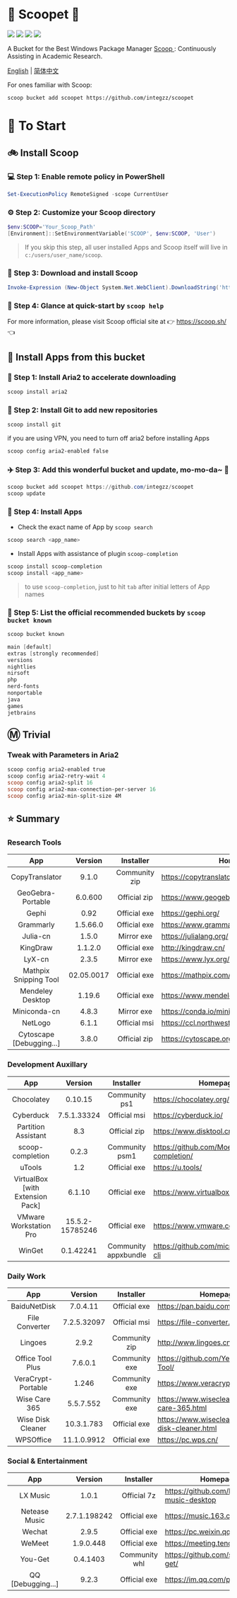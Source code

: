 <div align="left">
<h1 align="left"> 🍨 Scoopet 🍨 </h1>
<p>
<a>
<img src="https://ci.appveyor.com/api/projects/status/kbd3a9mibncbx8ds?svg=true"/>
</a>
<a>
<img src="https://img.shields.io/github/languages/code-size/integzz/scoopet.svg">
</a>
<a>
<img src="https://img.shields.io/github/repo-size/integzz/scoopet.svg">
</a>
<a>
<img src="https://img.shields.io/github/license/integzz/scoopet">
</a>
</p>
</div>

<p></p>

<div>
<p> A Bucket for the Best Windows Package Manager <a href="https://github.com/lukesampson/scoop"> Scoop </a>: Continuously Assisting in Academic Research.
</p>

<p align="left">
        <a href="README.md">English</a> | <a href="README_CN.md">简体中文</a>
</p>
</div>

For ones familiar with Scoop:

```
scoop bucket add scoopet https://github.com/integzz/scoopet
```

# :running: To Start

## :bike: Install Scoop

### :computer: Step 1: Enable remote policy in PowerShell

```powershell
Set-ExecutionPolicy RemoteSigned -scope CurrentUser
```

### :gear: Step 2: Customize your Scoop directory

```powershell
$env:SCOOP='Your_Scoop_Path'
[Environment]::SetEnvironmentVariable('SCOOP', $env:SCOOP, 'User')
```

> If you skip this step, all user installed Apps and Scoop itself will live in `c:/users/user_name/scoop`.

### :hammer: Step 3: Download and install Scoop

```powershell
Invoke-Expression (New-Object System.Net.WebClient).DownloadString('https://get.scoop.sh')
```

### :book: Step 4: Glance at quick-start by `scoop help`

For more information, please visit Scoop official site at 👉 https://scoop.sh/ 👈

## :car: Install Apps from this bucket

### :train: Step 1: Install Aria2 to accelerate downloading

```powershell
scoop install aria2
```

### :ticket: Step 2: Install Git to add new repositories

```powershell
scoop install git
```

if you are using VPN, you need to turn off aria2 before installing Apps

```powershell
scoop config aria2-enabled false
```

### :airplane: Step 3: Add this wonderful bucket and update, mo-mo-da~ :kiss:

```powershell
scoop bucket add scoopet https://github.com/integzz/scoopet
scoop update
```

### :rocket: Step 4: Install Apps

- Check the exact name of App by `scoop search`

```powershell
scoop search <app_name>
```

- Install Apps with assistance of plugin `scoop-completion`

```powershell
scoop install scoop-completion
scoop install <app_name>
```

> to use `scoop-completion`, just to hit `tab` after initial letters of App names

### :100: Step 5: List the official recommended buckets by `scoop bucket known`

```powershell
scoop bucket known

main [default]
extras [strongly recommended]
versions
nightlies
nirsoft
php
nerd-fonts
nonportable
java
games
jetbrains
```

## :m: Trivial

### Tweak with Parameters in Aria2

```powershell
scoop config aria2-enabled true
scoop config aria2-retry-wait 4
scoop config aria2-split 16
scoop config aria2-max-connection-per-server 16
scoop config aria2-min-split-size 4M
```

## :star: Summary

### Research Tools

|           App            |  Version   |   Installer   | Homepage                                  |
| :----------------------: | :--------: | :-----------: | ----------------------------------------- |
|      CopyTranslator      |   9.1.0    | Community zip | https://copytranslator.github.io/         |
|    GeoGebra-Portable     |  6.0.600   | Official zip  | https://www.geogebra.org/                 |
|          Gephi           |    0.92    | Official exe  | https://gephi.org/                        |
|        Grammarly         |  1.5.66.0  | Official exe  | https://www.grammarly.com/native/windows/ |
|         Julia-cn         |   1.5.0    |  Mirror exe   | https://julialang.org/                    |
|         KingDraw         |  1.1.2.0   | Official exe  | http://kingdraw.cn/                       |
|          LyX-cn          |   2.3.5    |  Mirror exe   | https://www.lyx.org/                      |
|  Mathpix Snipping Tool   | 02.05.0017 | Official exe  | https://mathpix.com/                      |
|     Mendeley Desktop     |   1.19.6   | Official exe  | https://www.mendeley.com/                 |
|       Miniconda-cn       |   4.8.3    |  Mirror exe   | https://conda.io/miniconda.html/          |
|         NetLogo          |   6.1.1    | Official msi  | https://ccl.northwestern.edu/netlogo/     |
| Cytoscape [Debugging...] |   3.8.0    | Official zip  | https://cytoscape.org/                    |

### Development Auxillary

|               App                |     Version     |      Installer       | Homepage                                        |
| :------------------------------: | :-------------: | :------------------: | ----------------------------------------------- |
|            Chocolatey            |     0.10.15     |    Community ps1     | https://chocolatey.org/                         |
|            Cyberduck             |   7.5.1.33324   |     Official msi     | https://cyberduck.io/                           |
|       Partition Assistant        |       8.3       |     Official zip     | https://www.disktool.cn/                        |
|         scoop-completion         |      0.2.3      |    Community psm1    | https://github.com/Moeologist/scoop-completion/ |
|              uTools              |       1.2       |     Official exe     | https://u.tools/                                |
| VirtualBox [with Extension Pack] |     6.1.10      |     Official exe     | https://www.virtualbox.org/                     |
|      VMware Workstation Pro      | 15.5.2-15785246 |     Official exe     | https://www.vmware.com/                         |
|              WinGet              |    0.1.42241    | Community appxbundle | https://github.com/microsoft/winget-cli         |

### Daily Work

|        App         |   Version   |   Installer   | Homepage                                           |
| :----------------: | :---------: | :-----------: | -------------------------------------------------- |
|    BaiduNetDisk    |  7.0.4.11   | Official exe  | https://pan.baidu.com/                             |
|   File Converter   | 7.2.5.32097 | Official msi  | https://file-converter.org/                        |
|      Lingoes       |    2.9.2    | Community zip | http://www.lingoes.cn/                             |
|  Office Tool Plus  |   7.6.0.1   | Community exe | https://github.com/YerongAI/Office-Tool/           |
| VeraCrypt-Portable |    1.246    | Community exe | https://www.veracrypt.fr/                          |
|   Wise Care 365    |  5.5.7.552  | Community exe | https://www.wisecleaner.com/wise-care-365.html     |
| Wise Disk Cleaner  | 10.3.1.783  | Official exe  | https://www.wisecleaner.com/wise-disk-cleaner.html |
|     WPSOffice      | 11.1.0.9912 | Official exe  | https://pc.wps.cn/                                 |

### Social & Entertainment

|        App        |   Version    |   Installer   | Homepage                                    |
| :---------------: | :----------: | :-----------: | ------------------------------------------- |
|     LX Music      |    1.0.1     |  Official 7z  | https://github.com/lyswhut/lx-music-desktop |
|   Netease Music   | 2.7.1.198242 | Official exe  | https://music.163.com/                      |
|      Wechat       |    2.9.5     | Official exe  | https://pc.weixin.qq.com/                   |
|      WeMeet       |  1.9.0.448   | Official exe  | https://meeting.tencent.com/                |
|      You-Get      |   0.4.1403   | Community whl | https://github.com/soimort/you-get/         |
| QQ [Debugging...] |    9.2.3     | Official exe  | https://im.qq.com/pcqq/                     |
